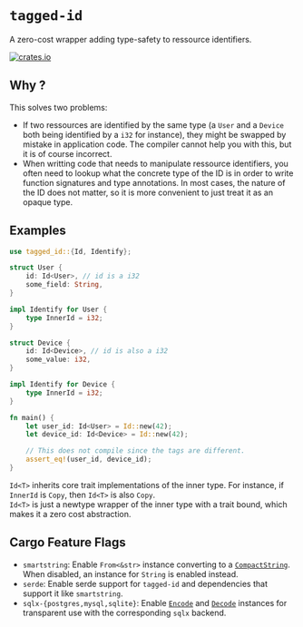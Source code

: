 # `tagged-id`

A zero-cost wrapper adding type-safety to ressource identifiers.

[![crates.io](https://img.shields.io/crates/v/tagged-id.svg)](https://crates.io/crates/tagged-id)

## Why ?
This solves two problems:
- If two ressources are identified by the same type (a `User` and a `Device` both being identified by a `i32` for instance), they might be swapped by mistake in application code. The compiler cannot help you with this, but it is of course incorrect.
- When writting code that needs to manipulate ressource identifiers, you often need to lookup what the concrete type of the ID is in order to write function signatures and type annotations. In most cases, the nature of the ID does not matter, so it is more convenient to just treat it as an opaque type.
  
## Examples
```rust compile_fail
use tagged_id::{Id, Identify};

struct User {
    id: Id<User>, // id is a i32
    some_field: String,
}

impl Identify for User {
    type InnerId = i32;
}

struct Device {
    id: Id<Device>, // id is also a i32
    some_value: i32,
}

impl Identify for Device {
    type InnerId = i32;
}

fn main() {
    let user_id: Id<User> = Id::new(42);
    let device_id: Id<Device> = Id::new(42);

    // This does not compile since the tags are different.
    assert_eq!(user_id, device_id);
}
```

`Id<T>` inherits core trait implementations of the inner type. For instance, if `InnerId` is `Copy`, then `Id<T>` is also `Copy`. \
`Id<T>` is just a newtype wrapper of the inner type with a trait bound, which makes it a zero cost abstraction.

## Cargo Feature Flags
- `smartstring`: Enable `From<&str>` instance converting to a [`CompactString`](https://docs.rs/smartstring/latest/smartstring/alias/type.CompactString.html). When disabled, an instance for `String` is enabled instead.
- `serde`: Enable serde support for `tagged-id` and dependencies that support it like `smartstring`.
- `sqlx-{postgres,mysql,sqlite}`: Enable [`Encode`](https://docs.rs/sqlx/latest/sqlx/trait.Encode.html) and [`Decode`](https://docs.rs/sqlx/latest/sqlx/trait.Decode.html) instances for transparent use with the corresponding `sqlx` backend.

